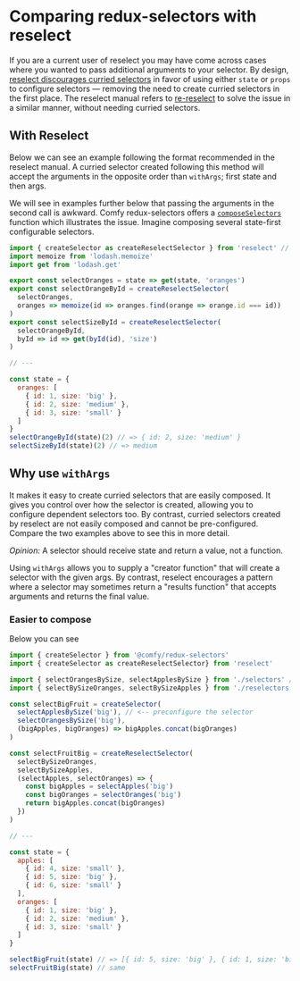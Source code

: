 # Comparing redux-selectors with reselect

If you are a current user of reselect you may have come across cases where you wanted to pass additional arguments to your selector. By design, [reselect discourages curried selectors](https://github.com/reactjs/reselect#q-how-do-i-create-a-selector-that-takes-an-argument) in favor of using either `state` or `props` to configure selectors &mdash; removing the need to create curried selectors in the first place. The reselect manual refers to [re-reselect](https://github.com/toomuchdesign/re-reselect) to solve the issue in a similar manner, without needing curried selectors.

## With Reselect

Below we can see an example following the format recommended in the reselect manual. A curried selector created following this method will accept the arguments in the opposite order than `withArgs`; first state and then args.

We will see in examples further below that passing the arguments in the second call is awkward. Comfy redux-selectors offers a [`composeSelectors`](./composeSelectors.md) function which illustrates the issue. Imagine composing several state-first configurable selectors.

```js
import { createSelector as createReselectSelector } from 'reselect' // <-- using reselect
import memoize from 'lodash.memoize'
import get from 'lodash.get'

export const selectOranges = state => get(state, 'oranges')
export const selectOrangeById = createReselectSelector(
  selectOranges,
  oranges => memoize(id => oranges.find(orange => orange.id === id))
)
export const selectSizeById = createReselectSelector(
  selectOrangeById,
  byId => id => get(byId(id), 'size')
)

// ---

const state = {
  oranges: [
    { id: 1, size: 'big' },
    { id: 2, size: 'medium' },
    { id: 3, size: 'small' }
  ]
}
selectOrangeById(state)(2) // => { id: 2, size: 'medium' }
selectSizeById(state)(2) // => medium
```

## Why use `withArgs`

It makes it easy to create curried selectors that are easily composed. It gives you control over how the selector is created, allowing you to configure dependent selectors too. By contrast, curried selectors created by reselect are not easily composed and cannot be pre-configured. Compare the two examples above to see this in more detail.

*Opinion:* A selector should receive state and return a value, not a function.

Using `withArgs` allows you to supply a "creator function" that will create a selector with the given args. By contrast, reselect encourages a pattern where a selector may sometimes return a "results function" that accepts arguments and returns the final value.

### Easier to compose

Below you can see

```js
import { createSelector } from '@comfy/redux-selectors'
import { createSelector as createReselectSelector} from 'reselect'

import { selectOrangesBySize, selectApplesBySize } from './selectors' // <-- args first
import { selectBySizeOranges, selectBySizeApples } from './reselectors' // <-- state first

const selectBigFruit = createSelector(
  selectApplesBySize('big'), // <-- preconfigure the selector
  selectOrangesBySize('big'),
  (bigApples, bigOranges) => bigApples.concat(bigOranges)
)

const selectFruitBig = createReselectSelector(
  selectBySizeOranges,
  selectBySizeApples,
  (selectApples, selectOranges) => {
    const bigApples = selectApples('big')
    const bigOranges = selectOranges('big')
    return bigApples.concat(bigOranges)
  })
)

// ---

const state = {
  apples: [
    { id: 4, size: 'small' },
    { id: 5, size: 'big' },
    { id: 6, size: 'small' }
  ],
  oranges: [
    { id: 1, size: 'big' },
    { id: 2, size: 'medium' },
    { id: 3, size: 'small' }
  ]
}

selectBigFruit(state) // => [{ id: 5, size: 'big' }, { id: 1, size: 'big' }]
selectFruitBig(state) // same
```
